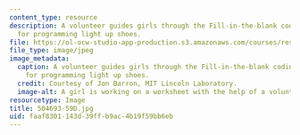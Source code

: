 ```yaml
---
content_type: resource
description: A volunteer guides girls through the Fill-in-the-blank coding activity
  for programming light up shoes.
file: https://ol-ocw-studio-app-production.s3.amazonaws.com/courses/res-2-005-girls-who-build-make-your-own-wearables-workshop-spring-2015/faaf8301143d39ffb9ac4b19f59bb6eb_504693-59D.jpg
file_type: image/jpeg
image_metadata:
  caption: A volunteer guides girls through the Fill-in-the-blank coding activity
    for programming light up shoes.
  credit: Courtesy of Jon Barron, MIT Lincoln Laboratory.
  image-alt: A girl is working on a worksheet with the help of a volunteer.
resourcetype: Image
title: 504693-59D.jpg
uid: faaf8301-143d-39ff-b9ac-4b19f59bb6eb
---
```

